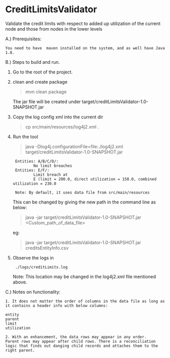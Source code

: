 # CreditLimitsValidator
Validate the credit limits with respect to added up utilization of the current node and those from nodes in the lower levels

A.) Prerequisites:

	You need to have  maven installed on the system, and as well have Java 1.8.


B.) Steps to build and run.

1. Go to the root of the project.

2. clean and create package

	> mvn clean package

	The jar file will be created under target/creditLimitsValidator-1.0-SNAPSHOT.jar

3. Copy the log config xml into the current dir

	> cp src/main/resources/log4j2.xml .

4. Run the tool
	>java -Dlog4j.configurationFile=file:./log4j2.xml target/creditLimitsValidator-1.0-SNAPSHOT.jar

		Entities: A/B/C/D/:
				No limit breaches
		Entities: E/F/:
				Limit breach at
				E (limit = 200.0, direct utilization = 150.0, combined utilization = 230.0

		Note: By default, it uses data file from src/main/resources

	This can be changed by giving the new path in the command line as below:

	>java -jar target/creditLimitsValidator-1.0-SNAPSHOT.jar  <Custom_path_of_data_file>

	eg:

	>java -jar target/creditLimitsValidator-1.0-SNAPSHOT.jar  creditsEntityInfo.csv

5. Observe the logs in

		./logs/creditLimits.log

	Note: This location may be changed in the log4j2.xml file mentioned above.


C.) Notes on functionality:

	1. It does not matter the order of columns in the data file as long as it contains a header info with below columns:

	entity
	parent
	limit
	utilization

	2. With an enhancement, the data rows may appear in any order.
	Parent rows may appear after child rows. There is a reconciliation logic that finds out danging child records and attaches them to the right parent.